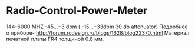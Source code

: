 # Radio-Control-Power-Meter
144-6000 MHZ -45...+3 dbm ( -15...+33dbm  30 db attenuator)
Подробнее о приборе-
http://forum.rcdesign.ru/blogs/1628/blog22370.html
Материал печатной платы FR4 толщиной 0.8 мм.

